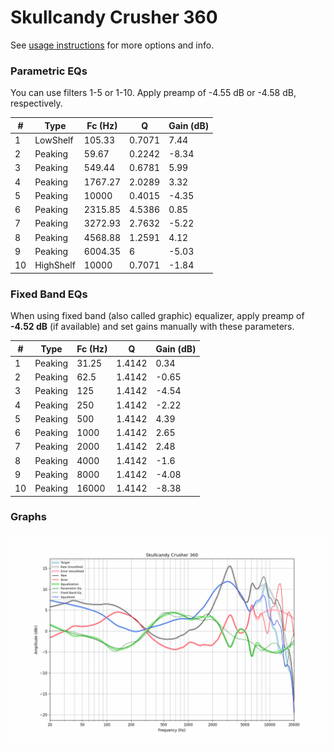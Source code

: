 # Skullcandy Crusher 360
See [usage instructions](https://github.com/jaakkopasanen/AutoEq#usage) for more options and info.

### Parametric EQs
You can use filters 1-5 or 1-10. Apply preamp of -4.55 dB or -4.58 dB, respectively.

|   # | Type      |   Fc (Hz) |      Q |   Gain (dB) |
|-----|-----------|-----------|--------|-------------|
|   1 | LowShelf  |    105.33 | 0.7071 |        7.44 |
|   2 | Peaking   |     59.67 | 0.2242 |       -8.34 |
|   3 | Peaking   |    549.44 | 0.6781 |        5.99 |
|   4 | Peaking   |   1767.27 | 2.0289 |        3.32 |
|   5 | Peaking   |  10000    | 0.4015 |       -4.35 |
|   6 | Peaking   |   2315.85 | 4.5386 |        0.85 |
|   7 | Peaking   |   3272.93 | 2.7632 |       -5.22 |
|   8 | Peaking   |   4568.88 | 1.2591 |        4.12 |
|   9 | Peaking   |   6004.35 | 6      |       -5.03 |
|  10 | HighShelf |  10000    | 0.7071 |       -1.84 |

### Fixed Band EQs
When using fixed band (also called graphic) equalizer, apply preamp of **-4.52 dB** (if available) and set gains manually with these parameters.

|   # | Type    |   Fc (Hz) |      Q |   Gain (dB) |
|-----|---------|-----------|--------|-------------|
|   1 | Peaking |     31.25 | 1.4142 |        0.34 |
|   2 | Peaking |     62.5  | 1.4142 |       -0.65 |
|   3 | Peaking |    125    | 1.4142 |       -4.54 |
|   4 | Peaking |    250    | 1.4142 |       -2.22 |
|   5 | Peaking |    500    | 1.4142 |        4.39 |
|   6 | Peaking |   1000    | 1.4142 |        2.65 |
|   7 | Peaking |   2000    | 1.4142 |        2.48 |
|   8 | Peaking |   4000    | 1.4142 |       -1.6  |
|   9 | Peaking |   8000    | 1.4142 |       -4.08 |
|  10 | Peaking |  16000    | 1.4142 |       -8.38 |

### Graphs
![](./Skullcandy%20Crusher%20360.png)

